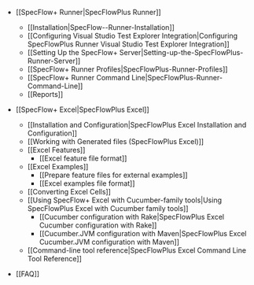 * [[SpecFlow+ Runner|SpecFlowPlus Runner]]
    * [[Installation|SpecFlow--Runner-Installation]]
    * [[Configuring Visual Studio Test Explorer Integration|Configuring SpecFlowPlus Runner Visual Studio Test Explorer Integration]]
    * [[Setting Up the SpecFlow+ Server|Setting-up-the-SpecFlowPlus-Runner-Server]]
    * [[SpecFlow+ Runner Profiles|SpecFlowPlus-Runner-Profiles]]
    * [[SpecFlow+ Runner Command Line|SpecFlowPlus-Runner-Command-Line]]
    * [[Reports]]

* [[SpecFlow+ Excel|SpecFlowPlus Excel]]
    * [[Installation and Configuration|SpecFlowPlus Excel Installation and Configuration]]
    * [[Working with Generated files (SpecFlowPlus Excel)]]
    * [[Excel Features]]
        * [[Excel feature file format]]
    * [[Excel Examples]]
        * [[Prepare feature files for external examples]]
        * [[Excel examples file format]]
    * [[Converting Excel Cells]]
    * [[Using SpecFlow+ Excel with Cucumber-family tools|Using SpecFlowPlus Excel with Cucumber family tools]]
        * [[Cucumber configuration with Rake|SpecFlowPlus Excel Cucumber configuration with Rake]]
        * [[Cucumber.JVM configuration with Maven|SpecFlowPlus Excel Cucumber.JVM configuration with Maven]]
    * [[Command-line tool reference|SpecFlowPlus Excel Command Line Tool Reference]]
* [[FAQ]]
